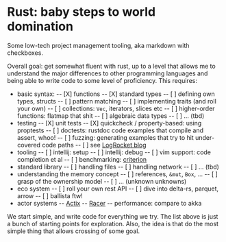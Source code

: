 # Rust: baby steps to world domination

Some low-tech project management tooling, aka markdown with checkboxes.

Overall goal: get somewhat fluent with rust, up to a level that allows me to
understand the major differences to other programming languages and being able
to write code to some level of proficiency. This requires:

- basic syntax: 
-- [X] functions
-- [X] standard types
-- [ ] defining own types, structs
-- [ ] pattern matching
-- [ ] implementing traits (and roll your own)
-- [ ] collections: `Vec`, iterators, slices etc
-- [ ] higher-order functions: flatmap that shit
-- [ ] algebraic data types
-- [ ] ... (tbd)
- testing
-- [X] unit tests
-- [X] quickcheck / property-based: using proptests
-- [ ] doctests: rustdoc code examples that compile and assert, whoo!
-- [ ] fuzzing: generating examples that try to hit under-covered code paths
-- [ ] see [LogRocket blog](https://blog.logrocket.com/how-to-organize-your-rust-tests/)
- tooling
-- [ ] intellij: setup
-- [ ] intellij: debug
-- [ ] vim support: code completion et al
-- [ ] benchmarking: [criterion](https://docs.rs/criterion/0.3.4/criterion/)
- standard library
-- [ ] handling files
-- [ ] handling network
-- [ ] ... (tbd)
- understanding the memory concept
-- [ ] references, `&mut`, `Box`, ...
-- [ ] grasp of the ownership model
-- [ ] ... (unknown unknowns)
- eco system
-- [ ] roll your own rest API
-- [ ] dive into delta-rs, parquet, arrow
-- [ ] ballista ftw!
- actor systems
-- [Actix](https://github.com/actix/actix)
-- [Racer](https://riker.rs/actors/)
-- performance: compare to akka

We start simple, and write code for everything we try. The list above is just
a bunch of starting points for exploration. Also, the idea is that do the most
simple thing that allows crossing of some goal.

